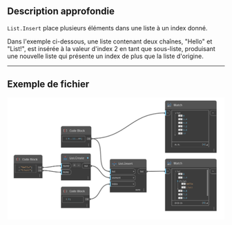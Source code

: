 ## Description approfondie
`List.Insert` place plusieurs éléments dans une liste à un index donné.

Dans l'exemple ci-dessous, une liste contenant deux chaînes, "Hello" et "List!", est insérée à la valeur d'index 2 en tant que sous-liste, produisant une nouvelle liste qui présente un index de plus que la liste d'origine.

___
## Exemple de fichier

![List.Insert](./DSCore.List.Insert_img.jpg)
